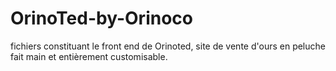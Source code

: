# OrinoTed-by-Orinoco
fichiers constituant le front end de Orinoted, site de vente d'ours en peluche fait main et entièrement customisable.
